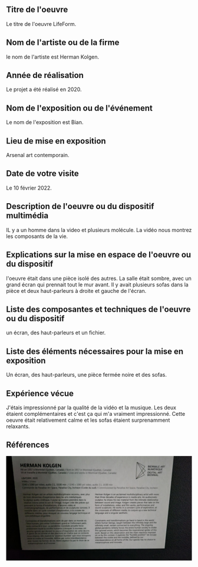 ## Titre de l'oeuvre

Le titre de l'oeuvre LifeForm.

## Nom de l'artiste ou de la firme

le nom de l'artiste est Herman Kolgen.

## Année de réalisation

Le projet a été réalisé en 2020.

## Nom de l'exposition ou de l'événement

Le nom de l'exposition est Bian.

## Lieu de mise en exposition

Arsenal art contemporain.

## Date de votre visite

Le 10 février 2022.

## Description de l'oeuvre ou du dispositif multimédia

IL y a un homme dans la video et plusieurs molécule. La vidéo nous montrez les composants de la vie.

## Explications sur la mise en espace de l'oeuvre ou du dispositif

l'oeuvre était dans une pièce isolé des autres. La salle était sombre, avec un grand écran qui prennait tout le mur avant. Il y avait plusieurs sofas dans la pièce et deux haut-parleurs à droite et gauche de l'écran.

## Liste des composantes et techniques de l'oeuvre ou du dispositif

un écran, des haut-parleurs et un fichier.

## Liste des éléments nécessaires pour la mise en exposition

Un écran, des haut-parleurs, une pièce fermée noire et des sofas.

## Expérience vécue

J'étais impressionné par la qualité de la vidéo et la musique. Les deux étaient complémentaires et c'est ça qui m'a vraiment impressionné. Cette oeuvre était relativement calme et les sofas étaient surprenamment relaxants.


## Références

![photo](photo/MicrosoftTeams-image.png)

